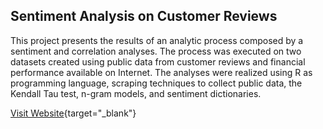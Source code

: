 ## Sentiment Analysis on Customer Reviews

This project presents the results of an analytic process composed by a sentiment and correlation analyses. The process was executed on two datasets created using public data from customer reviews and financial performance available on Internet. The analyses were realized using R as programming language, scraping techniques to collect public data, the Kendall Tau test, n-gram models, and sentiment dictionaries.

[Visit Website](https://saulventura.github.io/Sentiment-Analysis/){target="_blank"}
